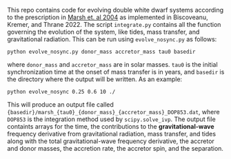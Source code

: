 This repo contains code for evolving double white dwarf systems according to the prescription in [Marsh et. al 2004](https://academic.oup.com/mnras/article/350/1/113/986306) as implemented in Biscoveanu, Kremer, and Thrane 2022.
The script `integrate.py` contains all the function governing the evolution of the system, like tides, mass transfer, and gravitational radiation. This can be run using `evolve_nosync.py` as follows:
```
python evolve_nosync.py donor_mass accretor_mass tau0 basedir 
```
where `donor_mass` and `accretor_mass` are in solar masses. `tau0` is the initial synchronization time at the onset of mass transfer is in years, and `basedir` is the directory where the output will be written. As an example:
```
python evolve_nosync 0.25 0.6 10 ./
```
This will produce an output file called `{basedir}/marsh_{tau0}_{donor_mass}_{accretor_mass}_DOP853.dat`, where `DOP853` is the integration method used by `scipy.solve_ivp`. The output file containts arrays for the time, the contributions to the **gravitational-wave** frequency derivative from gravitational radiation, mass transfer, and tides along with the total gravitational-wave frequency derivative, the accretor and donor masses, the accretion rate, the accretor spin, and the separation.
